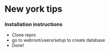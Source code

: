 New york tips
================

### Installation instructions
* Clone repro
* go to webroot/users/setup to create database
* Done!
